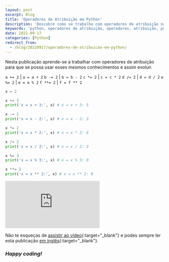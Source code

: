 ```yaml
---
layout: post
excerpt: Blog
title: 'Operadores de Atribuição em Python'
description: 'Descobre como se trabalha com operadores de atribuição na linguagem de programação Python. Obtém respostas às tuas dúvidas com a teoria e os exemplos apresentados.'
keywords: 'python, operadores de atribuição, operadores, atribuição, publicação'
date: 2021-09-17
categories: [Python]
redirect_from:
  - /blog/20210917/operadores-de-atribuicao-em-python/
---
```


Nesta publicação aprende-se a trabalhar com operadores de atribuição para que se possa usar esses mesmos conhecimentos e assim evoluir.

`a += 2` | `a = a + 2`
`b -= 2` | `b = b - 2`
`c *= 2` | `c = c * 2`
`d /= 2` | `d = d / 2`
`e %= 2` | `e = e % 2`
`f **= 2` | `f = f ** 2`

```python
x = 2

x += 3
print('x = x + 3:', x) # x = x + 3: 5

x -= 2
print('x = x - 2:', x) # x = x - 2: 3

x *= 2
print('x = x * 2:', x) # x = x * 2: 6

x /= 2
print('x = x / 2:', x) # x = x / 2: 3

x %= 3
print('x = x % 3:', x) # x = x % 3: 0

x **= 2
print('x = x ** 2:', x) # x = x ** 2: 0
```

<div class="video-container">
  <iframe src="https://www.youtube.com/embed/gV9e6zsEO5M" frameborder="0" allowfullscreen></iframe>
</div>

Não te esqueças de [assistir ao vídeo](https://youtu.be/gV9e6zsEO5M){:target="\_blank"} e podes sempre ler esta publicação [em inglês](https://nelsonsilvadev.com/blog/assignment-operators-in-python/){:target="\_blank"}.

### _Happy coding!_
